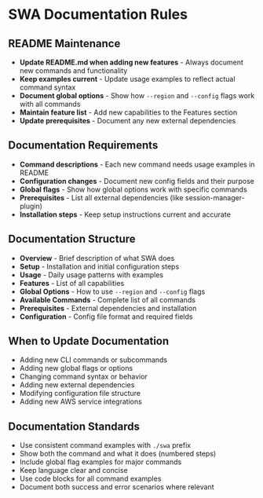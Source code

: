 # SWA Documentation Rules

## README Maintenance
- **Update README.md when adding new features** - Always document new commands and functionality
- **Keep examples current** - Update usage examples to reflect actual command syntax
- **Document global options** - Show how `--region` and `--config` flags work with all commands
- **Maintain feature list** - Add new capabilities to the Features section
- **Update prerequisites** - Document any new external dependencies

## Documentation Requirements
- **Command descriptions** - Each new command needs usage examples in README
- **Configuration changes** - Document new config fields and their purpose
- **Global flags** - Show how global options work with specific commands
- **Prerequisites** - List all external dependencies (like session-manager-plugin)
- **Installation steps** - Keep setup instructions current and accurate

## Documentation Structure
- **Overview** - Brief description of what SWA does
- **Setup** - Installation and initial configuration steps
- **Usage** - Daily usage patterns with examples
- **Features** - List of all capabilities
- **Global Options** - How to use `--region` and `--config` flags
- **Available Commands** - Complete list of all commands
- **Prerequisites** - External dependencies and installation
- **Configuration** - Config file format and required fields

## When to Update Documentation
- Adding new CLI commands or subcommands
- Adding new global flags or options
- Changing command syntax or behavior
- Adding new external dependencies
- Modifying configuration file structure
- Adding new AWS service integrations

## Documentation Standards
- Use consistent command examples with `./swa` prefix
- Show both the command and what it does (numbered steps)
- Include global flag examples for major commands
- Keep language clear and concise
- Use code blocks for all command examples
- Document both success and error scenarios where relevant